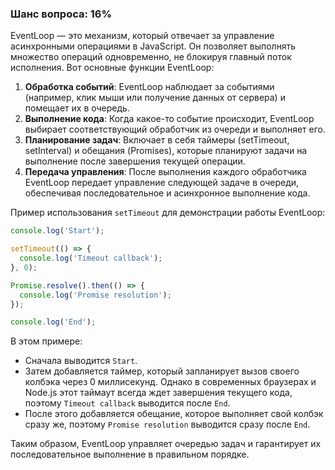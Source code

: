 ### Шанс вопроса: 16%

EventLoop — это механизм, который отвечает за управление асинхронными операциями в JavaScript. Он позволяет выполнять множество операций одновременно, не блокируя главный поток исполнения. Вот основные функции EventLoop:

1. **Обработка событий**: EventLoop наблюдает за событиями (например, клик мыши или получение данных от сервера) и помещает их в очередь.
2. **Выполнение кода**: Когда какое-то событие происходит, EventLoop выбирает соответствующий обработчик из очереди и выполняет его.
3. **Планирование задач**: Включает в себя таймеры (setTimeout, setInterval) и обещания (Promises), которые планируют задачи на выполнение после завершения текущей операции.
4. **Передача управления**: После выполнения каждого обработчика EventLoop передает управление следующей задаче в очереди, обеспечивая последовательное и асинхронное выполнение кода.

Пример использования `setTimeout` для демонстрации работы EventLoop:
```javascript
console.log('Start');

setTimeout(() => {
  console.log('Timeout callback');
}, 0);

Promise.resolve().then(() => {
  console.log('Promise resolution');
});

console.log('End');
```
В этом примере:
- Сначала выводится `Start`.
- Затем добавляется таймер, который запланирует вызов своего колбэка через 0 миллисекунд. Однако в современных браузерах и Node.js этот таймаут всегда ждет завершения текущего кода, поэтому `Timeout callback` выводится после `End`.
- После этого добавляется обещание, которое выполняет свой колбэк сразу же, поэтому `Promise resolution` выводится сразу после `End`.

Таким образом, EventLoop управляет очередью задач и гарантирует их последовательное выполнение в правильном порядке.